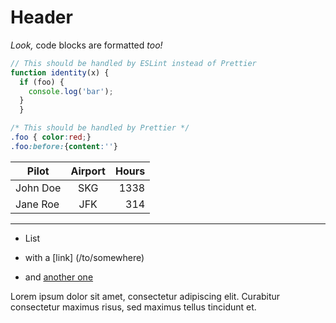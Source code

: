 Header
======

_Look,_ code blocks are formatted *too!*

```js
// This should be handled by ESLint instead of Prettier
function identity(x) {
  if (foo) {
    console.log('bar');
  }
  }
```

```css
/* This should be handled by Prettier */
.foo { color:red;}
.foo:before:{content:''}
```

Pilot|Airport|Hours
--|:--:|--:
John Doe|SKG|1338
Jane Roe|JFK|314

- - - - - - - - - - - - - - -

+ List
 + with a [link] (/to/somewhere)
+ and [another one]


  [another one]:  http://example.com 'Example title'

Lorem ipsum dolor sit amet, consectetur adipiscing elit.
Curabitur consectetur maximus risus, sed maximus tellus tincidunt et.
